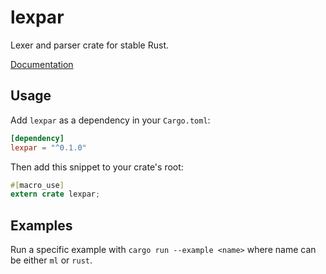 # lexpar

Lexer and parser crate for stable Rust.

[Documentation](https://docs.rs/lexpar)

## Usage

Add `lexpar` as a dependency in your `Cargo.toml`:

```toml
[dependency]
lexpar = "^0.1.0"
```

Then add this snippet to your crate's root:

```rust
#[macro_use]
extern crate lexpar;
```

## Examples

Run a specific example with `cargo run --example <name>` where name can be either `ml` or `rust`.
